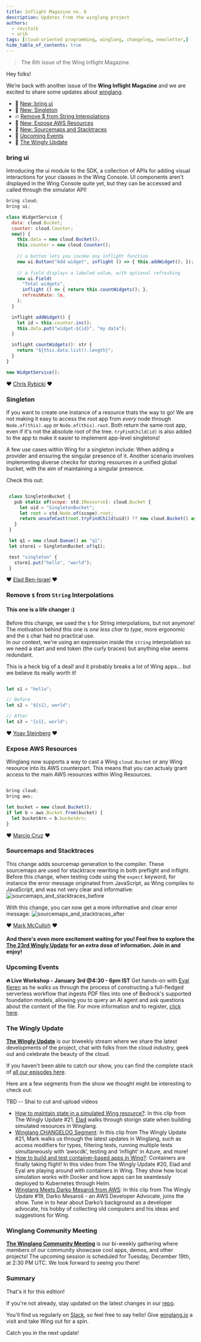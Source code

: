 ```yaml
---
title: Inflight Magazine no. 6
description: Updates from the winglang project
authors: 
  - revitalb
  - urib
tags: [cloud-oriented programming, winglang, changelog, newsletter,]
hide_table_of_contents: true
---
```

> The 6th issue of the Wing Inflight Magazine.
> <!--truncate-->

Hey folks!

We’re back with another issue of the **Wing Inflight Magazine** and we are excited to share some updates about [winglang](https://winglang.io).

- 🚀 [New: bring ui](#bring-ui)
- 🚀 [New: Singleton](#singleton)
- 🔥 [Remove $ from String Interpolations](#remove_dollar_from_string_interpolations)
- 🚀 [New: Expose AWS Resources](#aws-resources)
- 🚀 [New: Sourcemaps and Stacktraces](#sourcemaps-and-stacktraces)
- 📅 [Upcoming Events](#upcoming-events)
- 🎥 [The Wingly Update](#the-wingly-update)

### bring ui

Introducing the ui module to the SDK, a collection of APIs for adding visual interactions for your classes in the Wing Console. UI components aren't displayed in the Wing Console quite yet, but they can be accessed and called through the simulator API!

```js
bring cloud;
bring ui;

class WidgetService {
  data: cloud.Bucket;
  counter: cloud.Counter;
  new() {
    this.data = new cloud.Bucket();
    this.counter = new cloud.Counter();
    
    // a button lets you invoke any inflight function
    new ui.Button("Add widget", inflight () => { this.addWidget(); });
    
    // a field displays a labeled value, with optional refreshing
    new ui.Field(
      "Total widgets",
      inflight () => { return this.countWidgets(); },
      refreshRate: 5s,
    );
  }

  inflight addWidget() {
    let id = this.counter.inc();
    this.data.put("widget-${id}", "my data");
  }

  inflight countWidgets(): str {
    return "${this.data.list().length}";
  }
}

new WidgetService();
```

❤️ [Chris Rybicki](https://github.com/Chriscbr) ❤️

### Singleton

If you want to create one instance of a resource thats the way to go!
We are not making it easy to access the root app from *every* node through `Node.of(this).app` or `Node.of(this).root`. Both return the same root app, even if it's not the absolute root of the tree. `tryFindChild(id)` is also added to the app to make it easier to implement app-level singletons!

A few use cases within Wing for a singleton include: When adding a provider and ensuring the singular presence of it. Another scenario involves implementing diverse checks for storing resources in a unified global bucket, with the aim of maintaining a singular presence.

Check this out:

```js

 class SingletonBucket {
   pub static of(scope: std.IResource): cloud.Bucket {
     let uid = "SingletonBucket";
     let root = std.Node.of(scope).root;
     return unsafeCast(root.tryFindChild(uid)) ?? new cloud.Bucket() as uid in root;
   }
 }

 let q1 = new cloud.Queue() as "q1";
 let store1 = SingletonBucket.of(q1);

 test "singleton" {
   store1.put("hello", "world");
 }
```

❤️ [Elad Ben-Israel](https://github.com/eladb) ❤️


### Remove `$` from `String` Interpolations

#### This one is a life changer :)
Before this change, we used the `$` for String interpolations, but not anymore! 
The motivation behind this one is *one less char to type*, more ergonomic and the `$` char had no practical use.  
In our context, we're using an expression inside the `string` interpolation so we need a start and end token (the curly braces) but anything else seems redundant.

This is a heck big of a deal! and it probably breaks a lot of Wing apps... but we believe its really worth it!

```js

let s1 = "hello";

// Before
let s2 = "${s1}, world";

// After
let s3 = "{s1}, world";

```

❤️ [Yoav Steinberg](https://github.com/yoav-steinberg) ❤️


### Expose AWS Resources

Winglang now supports a way to cast a Wing `cloud.Bucket` or any Wing resource into its AWS counterpart. This means that you can actualy grant access to the main AWS resources within Wing Resources.

```js

bring cloud;
bring aws;

let bucket = new cloud.Bucket();
if let b = aws.Bucket.from(bucket) {
  let bucketArn = b.bucketArn;
}

```

❤️ [Marcio Cruz](https://github.com/marciocadev) ❤️


### Sourcemaps and Stacktraces

This change adds sourcemap generation to the compiler. These sourcemaps are used for stacktrace rewriting in both preflight and inflight. 
Before this change, when testing code using the `expect` keyword, for instance the error message originated from JavaScript, as Wing compiles to JavaScript, and was not very clear and informative:
![sourcemaps_and_stacktraces_before](./assets/2023-11-27-magazine-006/sourcemaps_and_stacktraces_before.png)

With this change, you can now get a more informative and clear error message:
![sourcemaps_and_stacktraces_after](./assets/2023-11-27-magazine-006/sourcemaps_and_stacktraces_after.png)

❤️ [Mark McCulloh](https://github.com/MarkMcCulloh) ❤️

#### And there's even more excitement waiting for you! Feel free to explore the [The 23rd Wingly Update](https://www.twitch.tv/winglangio) for an extra dose of information. Join in and enjoy!

### Upcoming Events

**🔥 Live Workshop - January 3rd @4:30 - 6pm IST**
Get hands-on with [Eyal Keren](https://github.com/ekeren) as he walks us through the process of constructing a full-fledged serverless workflow that ingests PDF files into one of Bedrock's supported foundation models, allowing you to query an AI agent and ask questions about the content of the file.
For more information and to register, [click here](https://www.eventbrite.com/e/amazon-bedrock-winglang-tickets-769562721817?aff=oddtdtcreator).

### The Wingly Update

**[The Wingly Update](https://www.twitch.tv/winglangio)** is our biweekly stream where we share the latest developments of the project, chat with folks from the cloud industry, geek out and celebrate the beauty of the cloud.

If you haven't been able to catch our show, you can find the complete stack of [all our episodes here](https://youtube.com/playlist?list=PL-P8v-FRassZBWsNoSafL_ReO0JO0xJVm&si=trffVrtGGMUZ-SKb). 

Here are a few segments from the show we thought might be interesting to check out:

TBD -- Shai to cut and upload videos

- [How to maintain state in a simulated Wing resource?](https://youtu.be/wJVT1DaH8lA): In this clip from The Wingly Update #21, [Elad](https://github.com/eladb) walks through storign state when building simulated resources in Winglang.
- [Winglang CHANGELOG Segment](https://youtu.be/AXQ-eIhpYto): In this clip from The Wingly Update #21, Mark walks us through the latest updates in Winglang, such as access modifiers for types, filtering tests, running multiple tests simultaneously with ‘awscdk’, testing and ‘inflight’ in Azure, and more!
- [How to build and test container-based apps in Wing?](https://youtu.be/3kFcyzKt3MU): Containers are finally taking flight! In this video from The Wingly Update #20, Elad and Eyal are playing around with containers in Wing. They show how local simulation works with Docker and how apps can be seamlessly deployed to Kubernetes through Helm.
- [Winglang Meets Darko Mesaroš from AWS](https://youtu.be/KivcGZPIRB0): In this clip from The Wingly Update #19, Darko Mesaroš - an AWS Developer Advocate, joins the show. Tune in to hear about Darko’s background as a developer advocate, his hobby of collecting old computers and his ideas and suggestions for Wing. 

### Winglang Community Meeting

**[The Winglang Community Meeting](https://meet.google.com/kcz-djtv-gvb?authuser=0&hs=122)** is our bi-weekly gathering where members of our community showcase cool apps, demos, and other projects! The upcoming session is scheduled for Tuesday, December 19th, at 2:30 PM UTC. We look forward to seeing you there!

### Summary

That's it for this edition!

If you're not already, stay updated on the latest changes in our [repo](https://github.com/winglang/wing).

You'll find us regularly on [Slack](join.slack.com/t/winglang/shared_invite/zt-23emj8uue-ZF4ijRNtdDOLO5F7iIz~NA), so feel free to say hello! Give [winglang.io](https://winglang.io) a visit and take Wing out for a spin.

Catch you in the next update! 
